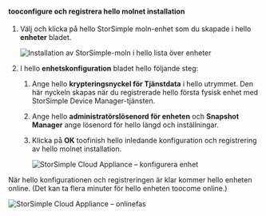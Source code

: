 #### <a name="tooconfigure-and-register-hello-cloud-appliance"></a>tooconfigure och registrera hello molnet installation

1. Välj och klicka på hello StorSimple moln-enhet som du skapade i hello **enheter** bladet.

    ![Installation av StorSimple-moln i hello lista över enheter](./media/storsimple-8000-create-cloud-appliance-u2/sca-create3.png)
2. I hello **enhetskonfiguration** bladet hello följande steg:
    
    1. Ange hello **krypteringsnyckel för Tjänstdata** i hello utrymmet. Den här nyckeln skapas när du registrerade hello första fysisk enhet med StorSimple Device Manager-tjänsten.

    2. Ange hello **administratörslösenord för enheten** och **Snapshot Manager** ange lösenord för hello längd och inställningar.

    3. Klicka på **OK** toofinish hello inledande konfiguration och registrering av hello molnet installation.
    
        ![StorSimple Cloud Appliance – konfigurera enhet](./media/storsimple-8000-configure-register-cloud-appliance/sca-configure1.png)

När hello konfigurationen och registreringen är klar kommer hello enheten online. (Det kan ta flera minuter för hello enheten toocome online.)

![StorSimple Cloud Appliance – onlinefas](./media/storsimple-8000-configure-register-cloud-appliance/sca-configure2.png)


